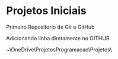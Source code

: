 # Projetos Iniciais
 Primeiro Repositorio de Git e GitHub
 
 Adicionando linha diretamente no GITHUB

~\OneDrive\ProjetosProgramacao\Projetos\
